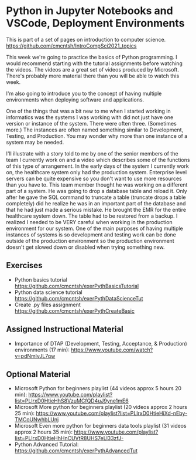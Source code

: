 # Python in Jupyter Notebooks and VSCode, Deployment Environments

This is part of a set of pages on introduction to computer science. https://github.com/cmcntsh/IntroCompSci2021_topics

This week we're going to practice the basics of Python programming. I would recommend starting with the tutorial assignments before watching the videos. The videos are a great set of videos produced by Microsoft. There's probably more material there than you will be able to watch this week.

I'm also going to introduce you to the concept of having multiple environments when deploying software and applications.

One of the things that was a bit new to me when I started working in informatics was the systems I was working with did not just have one version or instance of the system. There were often three. (Sometimes more.) The instances are often named something similar to Development, Testing, and Production. You may wonder why more than one instance of a system may be needed. 

I'll illustrate with a story told to me by one of the senior members of the team I currently work on and a video which describes some of the functions of this type of arrangement. In the early days of the system I currently work on, the healthcare system only had the production system. Enterprise level servers can be quite expensive so you don't want to use more resources than you have to. This team member thought he was working on a different part of a system. He was going to drop a database table and reload it. Only after he gave the SQL command to truncate a table (truncate drops a table completely) did he realize he was in an important part of the database and that he had just made a serious mistake. He brought the EMR for the entire healthcare system down. The table had to be restored from a backup. I realized I needed to be VERY careful when working in the production environment for our system. One of the main purposes of having multiple instances of systems is so development and testing work can be done outside of the production environment so the production environment doesn't get slowed down or disabled when trying something new.

## Exercises

* Python basics tutorial https://github.com/cmcntsh/exerPythBasicsTutorial
* Python data science tutorial https://github.com/cmcntsh/exerPythDataScienceTut
* Create .py files assignment https://github.com/cmcntsh/exerPythCreateBasic

## Assigned Instructional Material

* Importance of DTAP (Development, Testing, Acceptance, & Production) environments (17 min): https://www.youtube.com/watch?v=pdNmlvJL7qw

## Optional Material

* Microsoft Python for beginners playlist (44 videos approx 5 hours 20 min): https://www.youtube.com/playlist?list=PLlrxD0HtieHhS8VzuMCfQD4uJ9yne1mE6
* Microsoft More python for beginners playlist (20 videos approx 2 hours 25 min): https://www.youtube.com/playlist?list=PLlrxD0HtieHiXd-nEby-TMCoUNwhbLUnj
* Microsoft Even more python for beginners data tools playlist (31 videos approx 2 hours 35 min): https://www.youtube.com/playlist?list=PLlrxD0HtieHhHnCUVtR8UHS7eLl33zfJ-
* Python Advanced Tutorial: https://github.com/cmcntsh/exerPythAdvancedTut
